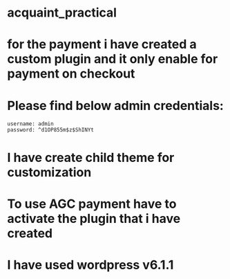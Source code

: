 # acquaint_practical

# for the payment i have created a custom plugin and it only enable for payment on checkout 

# Please find below admin credentials: 
 
	username: admin
	password: ^d1OP855m$z$ShINYt

# I have create child theme for customization

# To use AGC payment have to activate the plugin that i have created

# I have used wordpress v6.1.1